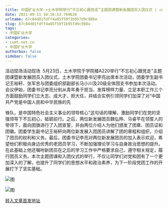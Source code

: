 ```yaml
---
title: 中国矿业大学->土木学院举行“不忘初心跟党走”主题团课暨新发展团员入团仪式 | cumt.net.cn
date: 2021-09-11 10:16:53.769628
urlname: 67c84d01fdff4a85f59f1b957d9c988a
slug: 67c84d01fdff4a85f59f1b957d9c988a
tags: 
- 中国矿业大学
categories:
- cumt.net.cn
- 中国矿业大学
authorbox: false
sidebar: false
---
```

活动现场活动现场  5月23日，土木学院于学院楼A220举行“不忘初心跟党走”主题团课暨新发展团员入团仪式，土木学院团委书记李亮出席本次活动，团委学生副书记王裕轩、张军忠与团委组织部副部长马小川及20级全体团支书参加本次活动。会议伊始，团委书记李亮分别从青年勇于担当、发挥榜样力量、立足本职工作三个方面鼓励同学们立大志、成大才、担大任，并结合实例引领同学们加深了对“中国共产党是中国人民和中华民族的先
<!--more-->
锋队，是中国特色社会主义事业的领导核心”这句话的理解，激励同学们在党的坚强领导下不忘初心，砥砺前行。之后，两位新发展团员魏弘晔、马睿芊在领誓人的带领下，面向团旗进行了入团宣誓，并由两位介绍人为他们颁发了团章、团员证和团徽。团委学生副书记王裕轩向两位新发展入团团员讲解了团的章程和组织，介绍了团员的权利和义务。最后，团委书记李亮对两位新发展团员的加入表示欢迎，希望他们积极向身边优秀的老团员学习，不断加强理论学习与自身政治思想的提升。在此基础上他还嘱咐新团员在之后的学习工作中严格要求自己，遵守相关规定，履行团员义务。本次主题团课和入团仪式的举行，不仅让同学们对党和团有了一个更加深入的了解，也提升了同学们的思想水平和政治素养，为下一阶段党团工作的开展打下了坚实基础。

![图](http://xwzx.cumt.edu.cn/_upload/article/images/42/32/0b9c1f364fb4ada0426185fb873c/bf6ff3ee-6f3b-4d0b-b5ce-85d9d3ad8b16.jpg)

![图](http://xwzx.cumt.edu.cn/_upload/article/images/42/32/0b9c1f364fb4ada0426185fb873c/46f8338f-2868-469a-baee-1838be17f66e.jpg)

[转入文章首发地址](http://xwzx.cumt.edu.cn/23/2e/c523a598830/page.htm)